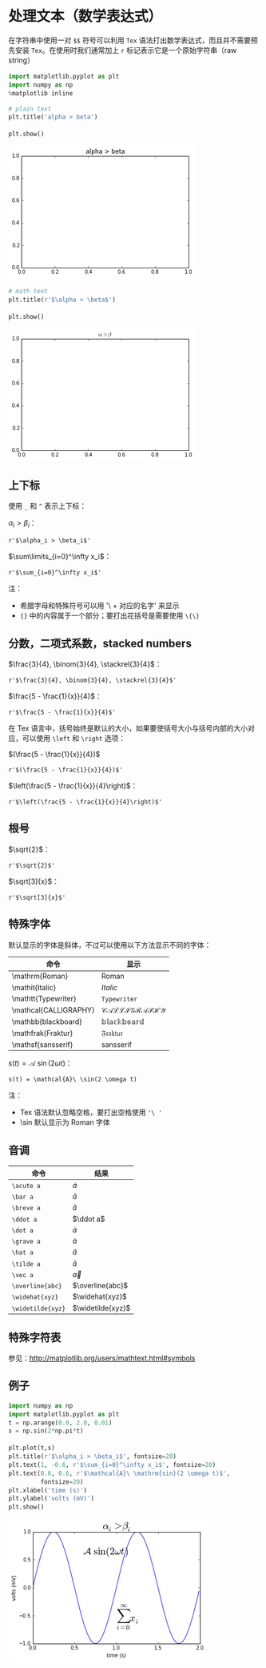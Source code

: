 # 处理文本（数学表达式）

在字符串中使用一对 `$$` 符号可以利用 `Tex` 语法打出数学表达式，而且并不需要预先安装 `Tex`。在使用时我们通常加上 `r` 标记表示它是一个原始字符串（raw string）


```python
import matplotlib.pyplot as plt
import numpy as np
%matplotlib inline
```


```python
# plain text
plt.title('alpha > beta')

plt.show()
```


    
![png](06.04-working-with-text---math-expression_files/06.04-working-with-text---math-expression_3_0.png)
    



```python
# math text
plt.title(r'$\alpha > \beta$')

plt.show()
```


    
![png](06.04-working-with-text---math-expression_files/06.04-working-with-text---math-expression_4_0.png)
    


## 上下标

使用 `_` 和 `^` 表示上下标：

$\alpha_i > \beta_i$：

    r'$\alpha_i > \beta_i$'

$\sum\limits_{i=0}^\infty x_i$：

    r'$\sum_{i=0}^\infty x_i$'

注：

- 希腊字母和特殊符号可以用 '\ + 对应的名字' 来显示
- `{}` 中的内容属于一个部分；要打出花括号是需要使用 `\{\}`

## 分数，二项式系数，stacked numbers

$\frac{3}{4}, \binom{3}{4}, \stackrel{3}{4}$：

    r'$\frac{3}{4}, \binom{3}{4}, \stackrel{3}{4}$'

$\frac{5 - \frac{1}{x}}{4}$：

    r'$\frac{5 - \frac{1}{x}}{4}$'

在 Tex 语言中，括号始终是默认的大小，如果要使括号大小与括号内部的大小对应，可以使用 `\left` 和 `\right` 选项：

$(\frac{5 - \frac{1}{x}}{4})$

    r'$(\frac{5 - \frac{1}{x}}{4})$'

$\left(\frac{5 - \frac{1}{x}}{4}\right)$：

    r'$\left(\frac{5 - \frac{1}{x}}{4}\right)$'

## 根号

$\sqrt{2}$：

    r'$\sqrt{2}$'

$\sqrt[3]{x}$：

    r'$\sqrt[3]{x}$'

## 特殊字体

默认显示的字体是斜体，不过可以使用以下方法显示不同的字体：

命令|显示
--|--
\mathrm{Roman}|$\mathrm{Roman}$
\mathit{Italic}|$\mathit{Italic}$
\mathtt{Typewriter}|$\mathtt{Typewriter}$
\mathcal{CALLIGRAPHY}|$\mathcal{CALLIGRAPHY}$
\mathbb{blackboard}|$\mathbb{blackboard}$
\mathfrak{Fraktur}|$\mathfrak{Fraktur}$
\mathsf{sansserif}|$\mathsf{sansserif}$

$s(t) = \mathcal{A}\ \sin(2 \omega t)$：

    s(t) = \mathcal{A}\ \sin(2 \omega t)

注：

- Tex 语法默认忽略空格，要打出空格使用 `'\ '`
- \sin 默认显示为 Roman 字体

## 音调

命令|结果
--|--
`\acute a`| $\acute a$
`\bar a`| $\bar a$
`\breve a` | $\breve a$
`\ddot a`| $\ddot a$
`\dot a` | $\dot a$
`\grave a`| $\grave a$
`\hat a`| $\hat a$
`\tilde a` | $\tilde a$
`\vec a` | $\vec a$
`\overline{abc}`|$\overline{abc}$
`\widehat{xyz}`|$\widehat{xyz}$
`\widetilde{xyz}`|$\widetilde{xyz}$

## 特殊字符表

参见：http://matplotlib.org/users/mathtext.html#symbols

## 例子


```python
import numpy as np
import matplotlib.pyplot as plt
t = np.arange(0.0, 2.0, 0.01)
s = np.sin(2*np.pi*t)

plt.plot(t,s)
plt.title(r'$\alpha_i > \beta_i$', fontsize=20)
plt.text(1, -0.6, r'$\sum_{i=0}^\infty x_i$', fontsize=20)
plt.text(0.6, 0.6, r'$\mathcal{A}\ \mathrm{sin}(2 \omega t)$',
         fontsize=20)
plt.xlabel('time (s)')
plt.ylabel('volts (mV)')
plt.show()
```


    
![png](06.04-working-with-text---math-expression_files/06.04-working-with-text---math-expression_18_0.png)
    

